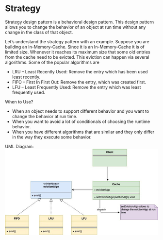 # Strategy

Strategy design pattern is a behavioral design pattern. This design pattern allows you to change the behavior of an object at run time without any change in the class of that object.

Let’s understand the strategy pattern with an example. Suppose you are building an In-Memory-Cache. Since it is an In-Memory-Cache it is of limited size. Whenever it reaches its maximum size that some old entries from the cache need to be evicted. This eviction can happen via several algorithms. Some of the popular algorithms are

- LRU – Least Recently Used: Remove the entry which has been used least recently.
- FIFO – First In First Out: Remove the entry, which was created first.
- LFU – Least Frequently Used: Remove the entry which was least frequently used.

When to Use?
- When an object needs to support different behavior and you want to change the behavior at run time.
- When you want to avoid a lot of conditionals of choosing the runtime behavior.
- When you have different algorithms that are similar and they only differ in the way they execute some behavior.

UML Diagram:
![](./../../images/Strategy-Design-Pattern.jpg)
